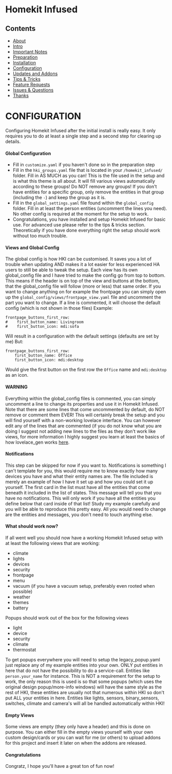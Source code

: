 # Homekit Infused

## Contents
- [About](index.md)
- [Intro](intro.md)
- [Important Notes](notes.md)
- [Preparation](preparation.md)
- [Installation](installation.md)
- [Configuration](configuration.md)
- [Updates and Addons](updates.md)
- [Tips & Tricks](tips.md)
- [Feature Requests](requests.md)
- [Issues & Questions](issues.md)
- [Thanks](thanks.md)

# CONFIGURATION
Configuring Homekit Infused after the initial install is really easy. It only requires you to do at least a single step and a second step for clearing up details.

#### Global Configuration
- Fill in `customize.yaml` if you haven't done so in the preparation step
- Fill in the `hki_groups.yaml` file that is located in your `/homekit_infused/` folder. Fill in AS MUCH as you can! This is the file used in the setup and is what this theme is all about. It will fill various views automatically according to these groups! Do NOT remove any groups! If you don't have entities for a specific group, only remove the entities in that group (including the `-`) and keep the group as it is.
- Fill in the `global_settings.yaml` file found within the `global_config` folder. Fill in at least the person entities (uncomment the lines you need). No other config is required at the moment for the setup to work.
- Congratulations, you have installed and setup Homekit Infused for basic use. For advanced use please refer to the tips & tricks section. Theoretically if you have done everything right the setup should work without too much trouble.

#### Views and Global Config
The global config is how HKI can be customised. It saves you a lot of trouble when updating AND makes it a lot easier for less experienced HA users to still be able to tweak the setup.
Each view has its own global_config file and I have tried to make the config go from top to bottom. This means if the header is on top of the view and buttons at the bottom, that the global_config file will follow (more or less) that same order.
If you want to change anything on for example the frontpage you can simply open up the `global_config/views/frontpage_view.yaml` file and uncomment the part you want to change. If a line is commented, it will choose the default config (which is not shown in those files)
Example:
```
frontpage_buttons_first_row:
#    first_button_name: Livingroom
#    first_button_icon: mdi:sofa
```
Will result in a configuration with the default settings (defaults are set by me)
But:
```
frontpage_buttons_first_row:
    first_button_name: Office
    first_button_icon: mdi:desktop
```
Would give the first button on the first row the `Office` name and `mdi:desktop` as an icon.

#### WARNING
Everything within the global_config files is commented, you can simply uncomment a line to change its properties and use it in Homekit Infused. Note that there are some lines that come uncommented by default, do NOT remove or comment them EVER! This will certainly break the setup and you will find yourself with a non-working lovelace interface. You can however edit any of the lines that are commented (if you do not know what you are doing I suggest not adding new lines to the files as they don't work like views, for more information I highly suggest you learn at least the basics of how lovelace_gen works [here](https://github.com/thomasloven/hass-lovelace_gen).

#### Notifications
This step can be skipped for now if you want to.
Notifications is something I can't template for you, this would require me to know exactly how many devices you have and what their entity names are. The file included is merely an example of how I have it set up and how you could set it up yourself. The first card in the list must have all the entities that come beneath it included in the list of states. This message will tell you that you have no notifications. This will only work if you have all the entities you define below that card inside of that list! Study my example carefully and you will be able to reproduce this pretty easy. All you would need to change are the entities and messages, you don't need to touch anything else.

#### What should work now?
If all went well you should now have a working Homekit Infused setup with at least the following views that are working:
- climate
- lights
- devices
- security
- frontpage
- menu
- vacuum (if you have a vacuum setup, preferably even rooted when possible)
- weather
- themes
- battery

Popups should work out of the box for the following views
- light
- device
- security
- climate
- thermostat

To get popups everywhere you will need to setup the legacy_popup.yaml just replace any of my example entities into your own. ONLY put entities in here that do not have the possibility to do a service-call. Entities like `person.your_name` for instance. This is NOT a requirement for the setup to work, the only reason this is used is so that some popups (which uses the original design popup/more-info windows) will have the same style as the rest of HKI, these entities are usually not that numerous within HKI so don't put ALL your entities in here. Entities like lights, sensors, binary_sensors, switches, climate and camera's will all be handled automatically within HKI!

#### Empty Views
Some views are empty (they only have a header) and this is done on purpose. You can either fill in the empty views yourself with your own custom design/cards or you can wait for me (or others) to upload addons for this project and insert it later on when the addons are released.

#### Congratulations
Congratz, I hope you'll have a great ton of fun now!
